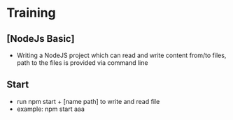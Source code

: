 # Training
## [NodeJs Basic] 
- Writing a NodeJS project which can read and write content from/to files, path to the files is provided via command line
## Start
- run npm start + [name path] to write and read file
- example: npm start aaa
